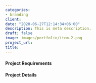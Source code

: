 ```yaml
---
categories:
- branding
client: 
date: "2020-06-27T12:14:34+06:00"
description: This is meta description.
draft: false
image: images/portfolio/item-2.png
project_url: 
title: 
---
```


#### Project Requirements



#### Project Details

